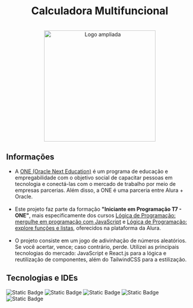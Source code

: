 <h1 align="center">Calculadora Multifuncional</h1>
<div align="center">
  <br>
  <img src="https://cdn-icons-png.freepik.com/512/13568/13568829.png" alt="Logo ampliada" width="300">
  <br>
</div>
<div>
  <h2>Informações</h2>
<ul>
  <li>A <a href="https://www.oracle.com/br/education/oracle-next-education/">ONE (Oracle Next Education)</a> é um programa de educação e empregabilidade com o objetivo social de capacitar pessoas em tecnologia e conectá-las com o mercado de trabalho por meio de empresas parcerias. Além disso, a ONE é uma parceria entre Alura + Oracle.</li>
  <br>
  <li>Este projeto faz parte da formação <b>"Iniciante em Programação T7 - ONE"</b>, mais especificamente dos cursos <a href="https://cursos.alura.com.br/certificate/abraaosantos-contato/logica-programacao-mergulhe-programacao-javascript">Lógica de Programação: mergulhe em programação com JavaScript</a> e <a href="https://cursos.alura.com.br/certificate/abraaosantos-contato/logica-programacao-funcoes-listas">Lógica de Programação: explore funções e listas</a>, oferecidos na plataforma da Alura.</li>
  <br>
  <li>O projeto consiste em um jogo de adivinhação de números aleatórios. Se você acertar, vence; caso contrário, perde. Utilizei as principais tecnologias do mercado: JavaScript e React.js para a lógica e reutilização de componentes, além do TailwindCSS para a estilização.</li>
</ul>
</div>
<div>
        <h2>Tecnologias e IDEs</h2>
  
  ![Static Badge](https://img.shields.io/badge/JavaScript_-grey?style=for-the-badge&logo=JavaScript&logoSize=10)
  ![Static Badge](https://img.shields.io/badge/React_-grey?style=for-the-badge&logo=React&logoSize=10)
![Static Badge](https://img.shields.io/badge/TailwindCSS-grey?style=for-the-badge&logo=TailwindCSS&logoSize=10)
  ![Static Badge](https://img.shields.io/badge/HTML_-grey?style=for-the-badge&logo=HTML5&logoSize=10)
  ![Static Badge](https://img.shields.io/badge/Visual%20Studio%20Code_-grey?style=for-the-badge&logo=visual%20studio%20code&logoSize=10)
</div>
